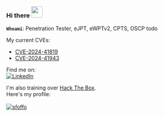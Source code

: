### Hi there <img src="https://raw.githubusercontent.com/MartinHeinz/MartinHeinz/master/wave.gif" width="30px">

**`Whoami`**: Penetration Tester, eJPT, eWPTv2, CPTS, OSCP todo

My current CVEs:
- [CVE-2024-41819](https://cve.mitre.org/cgi-bin/cvename.cgi?name=CVE-2024-41819)
- [CVE-2024-41943](https://cve.mitre.org/cgi-bin/cvename.cgi?name=CVE-2024-41943)

Find me on:<br/>
[![LinkedIn](https://img.shields.io/badge/LinkedIn-0077B5?style=for-the-badge&logo=linkedin&logoColor=white)](https://www.linkedin.com/in/alessio-romano/)

I'm also training over [Hack The Box](https://www.hackthebox.eu/). <br/>Here's my profile: 
<br/><br/>
[ ![sfoffo](https://www.hackthebox.eu/badge/image/347632)](https://app.hackthebox.com/profile/347632)
